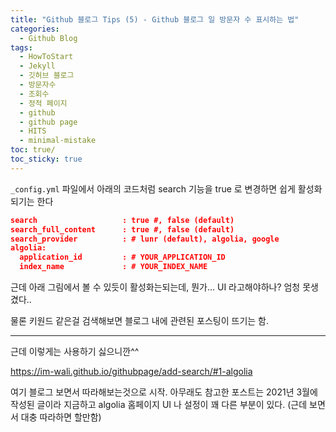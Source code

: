 ```yaml
---
title: "Github 블로그 Tips (5) - Github 블로그 일 방문자 수 표시하는 법"
categories:
  - Github Blog
tags:
  - HowToStart
  - Jekyll
  - 깃허브 블로그
  - 방문자수
  - 조회수
  - 정적 페이지
  - github
  - github page
  - HITS
  - minimal-mistake
toc: true/   
toc_sticky: true
---
```


`_config.yml` 파일에서 아래의 코드처럼 search 기능을 true 로 변경하면 쉽게 활성화되기는 한다

```json
search                   : true #, false (default)
search_full_content      : true #, false (default)
search_provider          : # lunr (default), algolia, google
algolia:
  application_id         : # YOUR_APPLICATION_ID
  index_name             : # YOUR_INDEX_NAME
```

근데 아래 그림에서 볼 수 있듯이 활성화는되는데,
뭔가... UI 라고해야하나? 엄청 못생겼다..

물론 키원드 같은걸 검색해보면 블로그 내에 관련된 포스팅이 뜨기는 함.

---

근데 이렇게는 사용하기 싫으니깐^^

https://im-wali.github.io/githubpage/add-search/#1-algolia

여기 블로그 보면서 따라해보는것으로 시작. 아무래도 참고한 포스트는 2021년 3월에 작성된 글이라
지금하고 algolia 홈페이지 UI 나 설정이 꽤 다른 부분이 있다. (근데 보면서 대충 따라하면 할만함)